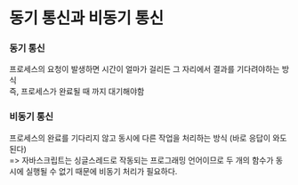 <h1>동기 통신과 비동기 통신</h1>
<h3>동기 통신</h3>
프로세스의 요청이 발생하면 시간이 얼마가 걸리든 그 자리에서 결과를 기다려야하는 방식 <br>
즉, 프로세스가 완료될 때 까지 대기해야함
<h3>비동기 통신</h3>
프로세스의 완료를 기다리지 않고 동시에 다른 작업을 처리하는 방식 (바로 응답이 와도 된다) <br>
=> 자바스크립트는 싱글스레드로 작동되는 프로그래밍 언어이므로 두 개의 함수가 동시에 실행될 수 없기 때문에 비동기 처리가 필요하다.

